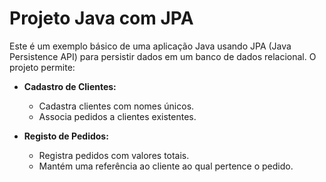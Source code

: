 # Projeto Java com JPA

Este é um exemplo básico de uma aplicação Java usando JPA (Java Persistence API) para persistir dados em um banco de dados relacional. O projeto permite:

- **Cadastro de Clientes:**
  - Cadastra clientes com nomes únicos.
  - Associa pedidos a clientes existentes.

- **Registo de Pedidos:**
  - Registra pedidos com valores totais.
  - Mantém uma referência ao cliente ao qual pertence o pedido.
